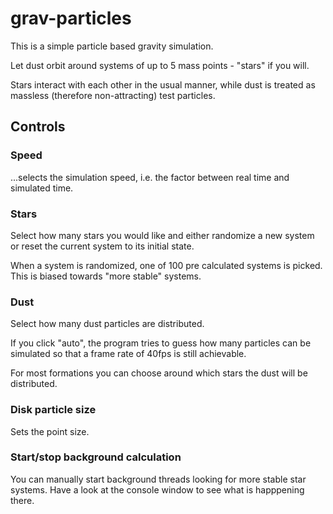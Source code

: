 # grav-particles
This is a simple particle based gravity simulation.

Let dust orbit around systems of up to 5 mass points - "stars" if you will.

Stars interact with each other in the usual manner, while dust is treated as massless (therefore non-attracting) test particles.

## Controls
### Speed
...selects the simulation speed, i.e. the factor between real time and simulated time.

### Stars
Select how many stars you would like and either randomize a new system or reset the current system to its initial state.

When a system is randomized, one of 100 pre calculated systems is picked. This is biased towards "more stable" systems.

### Dust
Select how many dust particles are distributed. 

If you click "auto", the program tries to guess how many particles can be simulated so that a frame rate of 40fps is still achievable.

For most formations you can choose around which stars the dust will be distributed.

### Disk particle size
Sets the point size.

### Start/stop background calculation
You can manually start background threads looking for more stable star systems. Have a look at the console window to see what is happpening there.
